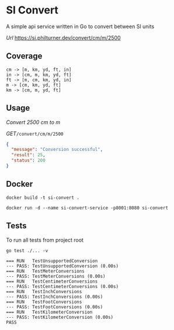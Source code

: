# SI Convert

A simple api service written in Go to convert between SI units

*Url* https://si.philturner.dev/convert/cm/m/2500

## Coverage

```
cm -> [m, km, yd, ft, in]
in -> [cm, m, km, yd, ft]
ft -> [m, cm, km, yd, in]
m -> [cm, km, yd, ft]
km -> [cm, m, yd, ft]
```

## Usage

*Convert 2500 cm to m*

*GET*`/convert/cm/m/2500`
```json
{
  "message": "Conversion successful",
  "result": 25,
  "status": 200
}
```

## Docker

`docker build -t si-convert .`

`docker run -d --name si-convert-service -p8001:8080 si-convert`

## Tests

To run all tests from project root
```
go test ./... -v
```
```text
=== RUN   TestUnsupportedConversion
--- PASS: TestUnsupportedConversion (0.00s)
=== RUN   TestMeterConversions
--- PASS: TestMeterConversions (0.00s)
=== RUN   TestCentimeterConversions
--- PASS: TestCentimeterConversions (0.00s)
=== RUN   TestInchConversions
--- PASS: TestInchConversions (0.00s)
=== RUN   TestFootConversions
--- PASS: TestFootConversions (0.00s)
=== RUN   TestKilometerConversion
--- PASS: TestKilometerConversion (0.00s)
PASS
```
